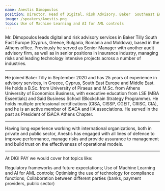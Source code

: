 ```yaml
---
name: Anestis Dimopoulos
position: Director, Head of Digital, Risk Advisory, Baker  Southeast Europe
image: /speakers/Anestis.png
topic: Use of Machine Learning and AI for AML controls
---
```


Mr. Dimopoulos leads digital and risk advisory services in Baker Tilly South East Europe
(Cyprus, Greece, Bulgaria, Romania and Moldova), based in the Athens office. Previously he
served as Senior Manager with another audit advisory firm, as well as in senior positions in
insurance industry, managing risks and leading technology intensive projects across a
number of industries.

---

He joined Baker Tilly in September 2020 and has 25 years of experience in advisory services,
in Greece, Cyprus, South East Europe and Middle East. He holds a B.Sc. from University of
Piraeus and M.Sc. from Athens University of Economics Business, with executive education
from LSE (MBA Essentials) and Said Business School (Blockchain Strategy Programme). He
holds multiple professional certifications (CISA, CISSP, CGEIT, CRISC, CIA), and he is an active
member of ISACA and IIA associations. He served in the past as President of ISACA Athens
Chapter.

---

Having long experience working with international organizations, both in private and public
sector, Anestis has engaged with all lines of defence to improve performance, manage risks
and provide assurance to management and build trust on the effectiveness of operational
models.

---

Аt DIGI PAY we would cover hot topics like:

Regulatory frameworks and future expectations; Use of Machine Learning and AI for AML
controls; Optimising the use of technology for compliance functions; Collaboration between
different parties (banks, payment providers, public sector)
